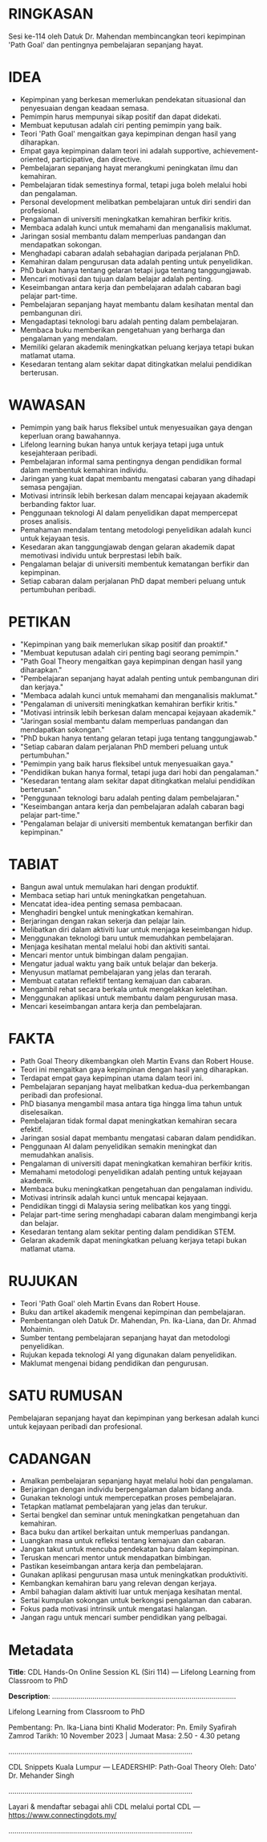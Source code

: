 # RINGKASAN
Sesi ke-114 oleh Datuk Dr. Mahendan membincangkan teori kepimpinan 'Path Goal' dan pentingnya pembelajaran sepanjang hayat.

# IDEA
- Kepimpinan yang berkesan memerlukan pendekatan situasional dan penyesuaian dengan keadaan semasa.
- Pemimpin harus mempunyai sikap positif dan dapat didekati.
- Membuat keputusan adalah ciri penting pemimpin yang baik.
- Teori 'Path Goal' mengaitkan gaya kepimpinan dengan hasil yang diharapkan.
- Empat gaya kepimpinan dalam teori ini adalah supportive, achievement-oriented, participative, dan directive.
- Pembelajaran sepanjang hayat merangkumi peningkatan ilmu dan kemahiran.
- Pembelajaran tidak semestinya formal, tetapi juga boleh melalui hobi dan pengalaman.
- Personal development melibatkan pembelajaran untuk diri sendiri dan profesional.
- Pengalaman di universiti meningkatkan kemahiran berfikir kritis.
- Membaca adalah kunci untuk memahami dan menganalisis maklumat.
- Jaringan sosial membantu dalam memperluas pandangan dan mendapatkan sokongan.
- Menghadapi cabaran adalah sebahagian daripada perjalanan PhD.
- Kemahiran dalam pengurusan data adalah penting untuk penyelidikan.
- PhD bukan hanya tentang gelaran tetapi juga tentang tanggungjawab.
- Mencari motivasi dan tujuan dalam belajar adalah penting.
- Keseimbangan antara kerja dan pembelajaran adalah cabaran bagi pelajar part-time.
- Pembelajaran sepanjang hayat membantu dalam kesihatan mental dan pembangunan diri.
- Mengadaptasi teknologi baru adalah penting dalam pembelajaran.
- Membaca buku memberikan pengetahuan yang berharga dan pengalaman yang mendalam.
- Memiliki gelaran akademik meningkatkan peluang kerjaya tetapi bukan matlamat utama.
- Kesedaran tentang alam sekitar dapat ditingkatkan melalui pendidikan berterusan.

# WAWASAN
- Pemimpin yang baik harus fleksibel untuk menyesuaikan gaya dengan keperluan orang bawahannya.
- Lifelong learning bukan hanya untuk kerjaya tetapi juga untuk kesejahteraan peribadi.
- Pembelajaran informal sama pentingnya dengan pendidikan formal dalam membentuk kemahiran individu.
- Jaringan yang kuat dapat membantu mengatasi cabaran yang dihadapi semasa pengajian.
- Motivasi intrinsik lebih berkesan dalam mencapai kejayaan akademik berbanding faktor luar.
- Penggunaan teknologi AI dalam penyelidikan dapat mempercepat proses analisis.
- Pemahaman mendalam tentang metodologi penyelidikan adalah kunci untuk kejayaan tesis.
- Kesedaran akan tanggungjawab dengan gelaran akademik dapat memotivasi individu untuk berprestasi lebih baik.
- Pengalaman belajar di universiti membentuk kematangan berfikir dan kepimpinan.
- Setiap cabaran dalam perjalanan PhD dapat memberi peluang untuk pertumbuhan peribadi.

# PETIKAN
- "Kepimpinan yang baik memerlukan sikap positif dan proaktif."
- "Membuat keputusan adalah ciri penting bagi seorang pemimpin."
- "Path Goal Theory mengaitkan gaya kepimpinan dengan hasil yang diharapkan."
- "Pembelajaran sepanjang hayat adalah penting untuk pembangunan diri dan kerjaya."
- "Membaca adalah kunci untuk memahami dan menganalisis maklumat."
- "Pengalaman di universiti meningkatkan kemahiran berfikir kritis."
- "Motivasi intrinsik lebih berkesan dalam mencapai kejayaan akademik."
- "Jaringan sosial membantu dalam memperluas pandangan dan mendapatkan sokongan."
- "PhD bukan hanya tentang gelaran tetapi juga tentang tanggungjawab."
- "Setiap cabaran dalam perjalanan PhD memberi peluang untuk pertumbuhan."
- "Pemimpin yang baik harus fleksibel untuk menyesuaikan gaya."
- "Pendidikan bukan hanya formal, tetapi juga dari hobi dan pengalaman."
- "Kesedaran tentang alam sekitar dapat ditingkatkan melalui pendidikan berterusan."
- "Penggunaan teknologi baru adalah penting dalam pembelajaran."
- "Keseimbangan antara kerja dan pembelajaran adalah cabaran bagi pelajar part-time."
- "Pengalaman belajar di universiti membentuk kematangan berfikir dan kepimpinan."

# TABIAT
- Bangun awal untuk memulakan hari dengan produktif.
- Membaca setiap hari untuk meningkatkan pengetahuan.
- Mencatat idea-idea penting semasa pembacaan.
- Menghadiri bengkel untuk meningkatkan kemahiran.
- Berjaringan dengan rakan sekerja dan pelajar lain.
- Melibatkan diri dalam aktiviti luar untuk menjaga keseimbangan hidup.
- Menggunakan teknologi baru untuk memudahkan pembelajaran.
- Menjaga kesihatan mental melalui hobi dan aktiviti santai.
- Mencari mentor untuk bimbingan dalam pengajian.
- Mengatur jadual waktu yang baik untuk belajar dan bekerja.
- Menyusun matlamat pembelajaran yang jelas dan terarah.
- Membuat catatan reflektif tentang kemajuan dan cabaran.
- Mengambil rehat secara berkala untuk mengelakkan keletihan.
- Menggunakan aplikasi untuk membantu dalam pengurusan masa.
- Mencari keseimbangan antara kerja dan pembelajaran.

# FAKTA
- Path Goal Theory dikembangkan oleh Martin Evans dan Robert House.
- Teori ini mengaitkan gaya kepimpinan dengan hasil yang diharapkan.
- Terdapat empat gaya kepimpinan utama dalam teori ini.
- Pembelajaran sepanjang hayat melibatkan kedua-dua perkembangan peribadi dan profesional.
- PhD biasanya mengambil masa antara tiga hingga lima tahun untuk diselesaikan.
- Pembelajaran tidak formal dapat meningkatkan kemahiran secara efektif.
- Jaringan sosial dapat membantu mengatasi cabaran dalam pendidikan.
- Penggunaan AI dalam penyelidikan semakin meningkat dan memudahkan analisis.
- Pengalaman di universiti dapat meningkatkan kemahiran berfikir kritis.
- Memahami metodologi penyelidikan adalah penting untuk kejayaan akademik.
- Membaca buku meningkatkan pengetahuan dan pengalaman individu.
- Motivasi intrinsik adalah kunci untuk mencapai kejayaan.
- Pendidikan tinggi di Malaysia sering melibatkan kos yang tinggi.
- Pelajar part-time sering menghadapi cabaran dalam mengimbangi kerja dan belajar.
- Kesedaran tentang alam sekitar penting dalam pendidikan STEM.
- Gelaran akademik dapat meningkatkan peluang kerjaya tetapi bukan matlamat utama.

# RUJUKAN
- Teori 'Path Goal' oleh Martin Evans dan Robert House.
- Buku dan artikel akademik mengenai kepimpinan dan pembelajaran.
- Pembentangan oleh Datuk Dr. Mahendan, Pn. Ika-Liana, dan Dr. Ahmad Mohaimin.
- Sumber tentang pembelajaran sepanjang hayat dan metodologi penyelidikan.
- Rujukan kepada teknologi AI yang digunakan dalam penyelidikan.
- Maklumat mengenai bidang pendidikan dan pengurusan.

# SATU RUMUSAN
Pembelajaran sepanjang hayat dan kepimpinan yang berkesan adalah kunci untuk kejayaan peribadi dan profesional.

# CADANGAN
- Amalkan pembelajaran sepanjang hayat melalui hobi dan pengalaman.
- Berjaringan dengan individu berpengalaman dalam bidang anda.
- Gunakan teknologi untuk mempercepatkan proses pembelajaran.
- Tetapkan matlamat pembelajaran yang jelas dan terukur.
- Sertai bengkel dan seminar untuk meningkatkan pengetahuan dan kemahiran.
- Baca buku dan artikel berkaitan untuk memperluas pandangan.
- Luangkan masa untuk refleksi tentang kemajuan dan cabaran.
- Jangan takut untuk mencuba pendekatan baru dalam kepimpinan.
- Teruskan mencari mentor untuk mendapatkan bimbingan.
- Pastikan keseimbangan antara kerja dan pembelajaran.
- Gunakan aplikasi pengurusan masa untuk meningkatkan produktiviti.
- Kembangkan kemahiran baru yang relevan dengan kerjaya.
- Ambil bahagian dalam aktiviti luar untuk menjaga kesihatan mental.
- Sertai kumpulan sokongan untuk berkongsi pengalaman dan cabaran.
- Fokus pada motivasi intrinsik untuk mengatasi halangan.
- Jangan ragu untuk mencari sumber pendidikan yang pelbagai.

# Metadata
**Title**: CDL Hands-On Online Session KL (Siri 114) — Lifelong Learning from Classroom to PhD

**Description**: ...........................................................................................

 Lifelong Learning from Classroom to PhD 

Pembentang: Pn. Ika-Liana binti Khalid
Moderator: Pn. Emily Syafirah Zamrod
Tarikh:  10 November 2023   |   Jumaat
Masa: 2.50 - 4.30 petang

...........................................................................................

CDL Snippets Kuala Lumpur — LEADERSHIP: Path-Goal Theory
Oleh: Dato' Dr. Mehander Singh

...........................................................................................

Layari & mendaftar sebagai ahli CDL melalui portal CDL — https://www.connectingdots.my/

...........................................................................................
